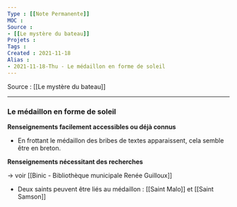 ```yaml
---
Type : [[Note Permanente]]
MOC : 
Source : 
- [[Le mystère du bateau]]
Projets :
Tags : 
Created : 2021-11-18
Alias :
- 2021-11-18-Thu - Le médaillon en forme de soleil
---
```


Source : [[Le mystère du bateau]]

***

### Le médaillon en forme de soleil

**Renseignements facilement accessibles ou déjà connus**
- En frottant le médaillon des bribes de textes apparaissent, cela semble être en breton.

**Renseignements nécessitant des recherches**

→ voir [[Binic - Bibliothèque municipale Renée Guilloux]]

- Deux saints peuvent être liés au médaillon : [[Saint Malo]] et [[Saint Samson]]
